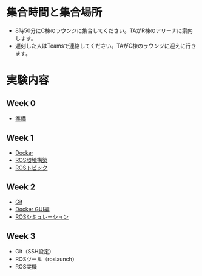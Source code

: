 # 集合時間と集合場所
- 8時50分にC棟のラウンジに集合してください。TAがR棟のアリーナに案内します。
- 遅刻した人はTeamsで連絡してください。TAがC棟のラウンジに迎えに行きます。

# 実験内容
## Week 0
- [準備](https://stl-apu.github.io/advanced_experiment/preparetions)

## Week 1
- [Docker](https://stl-apu.github.io/advanced_experiment/docker)
- [ROS環境構築](https://stl-apu.github.io/advanced_experiment/ros_installation)
- [ROSトピック](https://stl-apu.github.io/advanced_experiment/basics)

## Week 2
- [Git](https://stl-apu.github.io/advanced_experiment/git)
- [Docker GUI編](https://stl-apu.github.io/advanced_experiment/docker_gui)
- [ROSシミュレーション](https://stl-apu.github.io/advanced_experiment/ros_docker)


## Week 3
- Git（SSH設定）
- ROSツール（roslaunch）
- ROS実機
